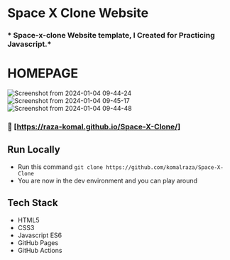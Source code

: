 # Space X Clone Website

### * Space-x-clone Website template, I Created for Practicing Javascript.*


# HOMEPAGE
![Screenshot from 2024-01-04 09-44-24](https://github.com/komalraza/Space-X-Clone/assets/38317046/02a19257-92f9-49b2-a521-bf742708d117)
![Screenshot from 2024-01-04 09-45-17](https://github.com/komalraza/Space-X-Clone/assets/38317046/d165be88-6dd2-4cf0-a964-bc9b41727fd1)
![Screenshot from 2024-01-04 09-44-48](https://github.com/komalraza/Space-X-Clone/assets/38317046/47007515-7c2e-41f7-9319-6a9f641ab10e)



### :link: [https://raza-komal.github.io/Space-X-Clone/]

## Run Locally

- Run this command `git clone https://github.com/komalraza/Space-X-Clone`
- You are now in the dev environment and you can play around

## Tech Stack

- HTML5
- CSS3
- Javascript ES6
- GitHub Pages
- GitHub Actions
